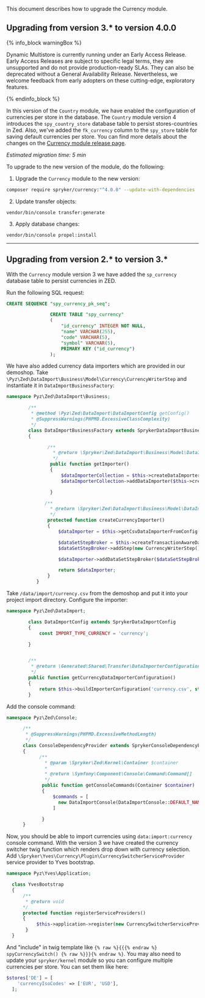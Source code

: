 This document describes how to upgrade the Currency module.

## Upgrading from version 3.* to version 4.0.0

{% info_block warningBox %}

Dynamic Multistore is currently running under an Early Access Release. Early Access Releases are subject to specific legal terms, they are unsupported and do not provide production-ready SLAs. They can also be deprecated without a General Availability Release. Nevertheless, we welcome feedback from early adopters on these cutting-edge, exploratory features.

{% endinfo_block %}

In this version of the `Country` module, we have enabled the configuration of currencies per store in the database. The `Country` module version 4 introduces the `spy_country_store` database table to persist stores-countries in Zed. Also, we've added the `fk_currency`  column to the `spy_store` table for saving default currencies per store. You can find more details about the changes on the [Currency module release page](https://github.com/spryker/currency/releases).

*Estimated migration time: 5 min*

To upgrade to the new version of the module, do the following:

1. Upgrade the `Currency` module to the new version:

```bash
composer require spryker/currency:"^4.0.0" --update-with-dependencies
```

2. Update transfer objects:

```shell
vendor/bin/console transfer:generate
```

3. Apply database changes:

```shell
vendor/bin/console propel:install
```


***

## Upgrading from version 2.* to version 3.*

With the `Currency` module version 3 we have added the `sp_currency` database table to persist currencies in ZED.

Run the following SQL request:

```sql
CREATE SEQUENCE "spy_currency_pk_seq";

                CREATE TABLE "spy_currency"
                (
                    "id_currency" INTEGER NOT NULL,
                    "name" VARCHAR(255),
                    "code" VARCHAR(5),
                    "symbol" VARCHAR(5),
                    PRIMARY KEY ("id_currency")
                );
```

We have also added currency data importers which are provided in our demoshop. Take `\Pyz\Zed\DataImport\Business\Model\Currency\CurrencyWriterStep` and instantiate it in `DataImportBusinessFactory`:

```php
namespace Pyz\Zed\DataImport\Business;

        /**
         * @method \Pyz\Zed\DataImport\DataImportConfig getConfig()
         * @SuppressWarnings(PHPMD.ExcessiveClassComplexity)
         */
        class DataImportBusinessFactory extends SprykerDataImportBusinessFactory
        {

               /**
                 * @return \Spryker\Zed\DataImport\Business\Model\DataImporterInterface
                 */
                public function getImporter()
                {
                    $dataImporterCollection = $this->createDataImporterCollection();
                    $dataImporterCollection->addDataImporter($this->createCurrencyImporter());

                }

              /**
                * @return \Spryker\Zed\DataImport\Business\Model\DataImporterInterface
                */
               protected function createCurrencyImporter()
               {
                   $dataImporter = $this->getCsvDataImporterFromConfig($this->getConfig()->getCurrencyDataImporterConfiguration());

                   $dataSetStepBroker = $this->createTransactionAwareDataSetStepBroker();
                   $dataSetStepBroker->addStep(new CurrencyWriterStep());

                   $dataImporter->addDataSetStepBroker($dataSetStepBroker);

                   return $dataImporter;
               }
           }
```

Take `/data/import/currency.csv` from the demoshop and put it into your project import directory. Configure the importer:

```php
namespace Pyz\Zed\DataImport;

        class DataImportConfig extends SprykerDataImportConfig
        {
            const IMPORT_TYPE_CURRENCY = 'currency';

        }


        /**
         * @return \Generated\Shared\Transfer\DataImporterConfigurationTransfer
         */
        public function getCurrencyDataImporterConfiguration()
        {
            return $this->buildImporterConfiguration('currency.csv', static::IMPORT_TYPE_CURRENCY);
        }
```

Add the console command:

```php
namespace Pyz\Zed\Console;

      /**
       * @SuppressWarnings(PHPMD.ExcessiveMethodLength)
       */
      class ConsoleDependencyProvider extends SprykerConsoleDependencyProvider
      {
            /**
              * @param \Spryker\Zed\Kernel\Container $container
              *
              * @return \Symfony\Component\Console\Command\Command[]
              */
             public function getConsoleCommands(Container $container)
             {
                 $commands = [
                   new DataImportConsole(DataImportConsole::DEFAULT_NAME . ':' . DataImportConfig::IMPORT_TYPE_CURRENCY),
                 ]

             }
      }
```

Now, you should be able to import currencies using `data:import:currency` console command. With the version 3 we have created the currency switcher twig function which renders drop down with currency selection. Add `\Spryker\Yves\Currency\Plugin\CurrencySwitcherServiceProvider` service provider to Yves bootstrap.

```php
namespace Pyz\Yves\Application;

  class YvesBootstrap
  {
      /**
       * @return void
      */
      protected function registerServiceProviders()
      {
           $this->application->register(new CurrencySwitcherServiceProvider());
       }
  }
```

And "include" in twig template like `{% raw %}{{{% endraw %} spyCurrencySwitch() {% raw %}}}{% endraw %}`. You may also need to update your `spryker/kernel` module so you can configure multiple currencies per store. You can set them like here:

```php
$stores['DE'] = [
    'currencyIsoCodes' => ['EUR', 'USD'],
  ];
```
